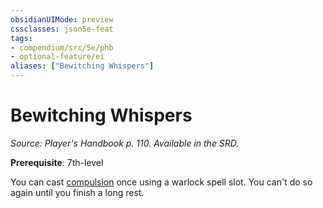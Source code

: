 ```yaml
---
obsidianUIMode: preview
cssclasses: json5e-feat
tags:
- compendium/src/5e/phb
- optional-feature/ei
aliases: ["Bewitching Whispers"]
---
```

# Bewitching Whispers
*Source: Player's Handbook p. 110. Available in the SRD.*  

**Prerequisite**: 7th-level

You can cast [compulsion](/2-Mechanics/CLI/spells/compulsion.md) once using a warlock spell slot. You can't do so again until you finish a long rest.